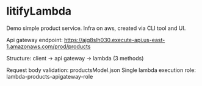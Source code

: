 # litifyLambda

Demo simple product service. Infra on aws, created via CLI tool and UI.

Api gateway endpoint: https://ajg8slh030.execute-api.us-east-1.amazonaws.com/prod/products

Structure: client -> api gateway -> lambda (3 methods)
                                  
Request body validation: productsModel.json
Single lambda execution role: lambda-products-apigateway-role
